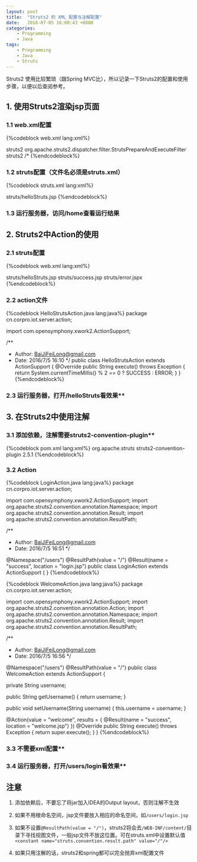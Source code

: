 ```yaml
---
layout: post
title:  "Struts2 的 XML 配置与注解配置"
date:   2016-07-05 16:00:43 +0800
categories:
    - Programming
    - Java
tags:
    - Programming
    - Java
    - Struts
---
```


Struts2 使用比较繁琐（跟Spring MVC比），所以记录一下Struts2的配置和使用步骤，以便以后查阅参考。

<!-- more -->

## 1. 使用Struts2渲染jsp页面

### 1.1 web.xml配置

{%codeblock web.xml lang:xml%}
<?xml version="1.0" encoding="UTF-8"?>
<web-app xmlns="http://xmlns.jcp.org/xml/ns/javaee"
xmlns:xsi="http://www.w3.org/2001/XMLSchema-instance"
xsi:schemaLocation="http://xmlns.jcp.org/xml/ns/javaee
http://xmlns.jcp.org/xml/ns/javaee/web-app_3_1.xsd"
version="3.1">

<filter>
<filter-name>struts2</filter-name>
<filter-class>org.apache.struts2.dispatcher.filter.StrutsPrepareAndExecuteFilter</filter-class>
</filter>

<filter-mapping>
<filter-name>struts2</filter-name>
<url-pattern>/*</url-pattern>
</filter-mapping>
</web-app>
{%endcodeblock%}

### 1.2 struts配置（文件名必须是struts.xml）

{%codeblock struts.xml lang:xml%}
<?xml version="1.0" encoding="UTF-8" ?>
<!DOCTYPE struts PUBLIC
"-//Apache Software Foundation//DTD Struts Configuration 2.0//EN"
"http://struts.apache.org/dtds/struts-2.0.dtd">
<struts>
<package name="root" namespace="/" extends="struts-default">
<action name="home">
<result>struts/helloStruts.jsp</result>
</action>
</package>
</struts>
{%endcodeblock%}

### 1.3 运行服务器，访问/home查看运行结果

## 2. Struts2中Action的使用

### 2.1 struts配置

{%codeblock web.xml lang:xml%}
<?xml version="1.0" encoding="UTF-8" ?>
<!DOCTYPE struts PUBLIC
"-//Apache Software Foundation//DTD Struts Configuration 2.0//EN"
"http://struts.apache.org/dtds/struts-2.0.dtd">
<struts>
<package name="root" namespace="/" extends="struts-default">
<action name="home">
<result>struts/helloStruts.jsp</result>
</action>

<action name="helloStruts" class="cn.corpro.iot.server.action.HelloStrutsAction">
<result name="success">struts/success.jsp</result>
<result name="error">struts/error.jspx</result>
</action>
</package>
</struts>
{%endcodeblock%}

### 2.2 action文件

{%codeblock HelloStrutsAction.java lang:java%}
package cn.corpro.iot.server.action;

import com.opensymphony.xwork2.ActionSupport;

/**
* Author: BaiJiFeiLong@gmail.com
* Date: 2016/7/5 16:10
*/
public class HelloStrutsAction extends ActionSupport {
@Override
public String execute() throws Exception {
return System.currentTimeMillis() % 2 == 0 ? SUCCESS : ERROR;
}
}
{%endcodeblock%}

### 2.3 运行服务器，打开/helloStruts看效果**

## 3. 在Struts2中使用注解

### 3.1 添加依赖，注解需要struts2-convention-plugin**

{%codeblock pom.xml lang:xml%}
<dependency>
<groupId>org.apache.struts</groupId>
<artifactId>struts2-convention-plugin</artifactId>
<version>2.5.1</version>
</dependency>
{%endcodeblock%}

### 3.2 Action

{%codeblock LoginAction.java lang:java%}
package cn.corpro.iot.server.action;

import com.opensymphony.xwork2.ActionSupport;
import org.apache.struts2.convention.annotation.Namespace;
import org.apache.struts2.convention.annotation.Result;
import org.apache.struts2.convention.annotation.ResultPath;

/**
* Author: BaiJiFeiLong@gmail.com
* Date: 2016/7/5 16:51
*/

@Namespace("/users")
@ResultPath(value = "/")
@Result(name = "success", location = "login.jsp")
public class LoginAction extends ActionSupport {
}
{%endcodeblock%}


{%codeblock WelcomeAction.java lang:java%}
package cn.corpro.iot.server.action;

import com.opensymphony.xwork2.ActionSupport;
import org.apache.struts2.convention.annotation.Action;
import org.apache.struts2.convention.annotation.Namespace;
import org.apache.struts2.convention.annotation.Result;
import org.apache.struts2.convention.annotation.ResultPath;

/**
* Author: BaiJiFeiLong@gmail.com
* Date: 2016/7/5 16:56
*/

@Namespace("/users")
@ResultPath(value = "/")
public class WelcomeAction extends ActionSupport {

private String username;

public String getUsername() {
return username;
}

public void setUsername(String username) {
this.username = username;
}

@Action(value = "welcome", results = {
@Result(name = "success", location = "welcome.jsp")
})
@Override
public String execute() throws Exception {
return super.execute();
}
}
{%endcodeblock%}

### 3.3 不需要xml配置**

### 3.4 运行服务器，打开/users/login看效果**


## 注意

1. 添加依赖后，不要忘了将jar加入IDEA的Output layout，否则注解不生效

2. 如果不用根命名空间，jsp文件要放入相应的命名空间，如`/users/login.jsp`

3. 如果不设置`@ResultPath(value = "/")`，struts2将会去`/WEB-INF/content/`目录下寻找视图文件，一般jsp文件不放这位置。可在struts.xml中设置默认值`<constant name="struts.convention.result.path" value="/"/>`

4. 如果只用注解的话，struts2和spring都可以完全抛弃xml配置文件
